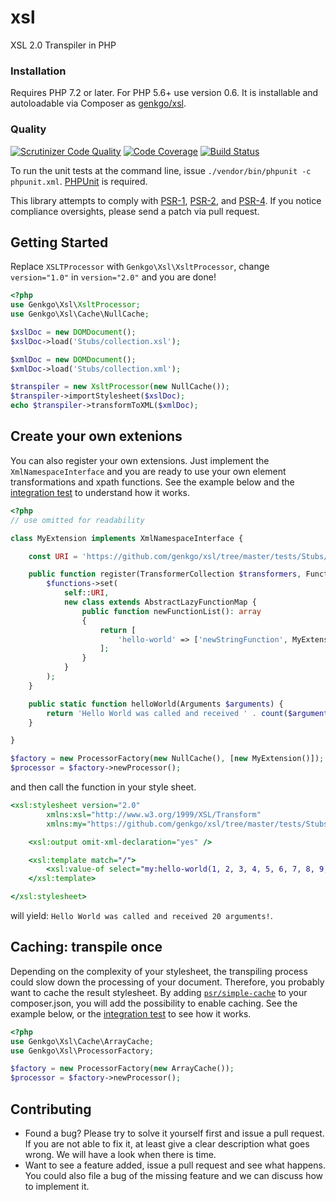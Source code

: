 # xsl
XSL 2.0 Transpiler in PHP

### Installation

Requires PHP 7.2 or later. For PHP 5.6+ use version 0.6. It is installable and autoloadable via Composer as [genkgo/xsl](https://packagist.org/packages/genkgo/xsl).

### Quality

[![Scrutinizer Code Quality](https://scrutinizer-ci.com/g/genkgo/xsl/badges/quality-score.png?b=master)](https://scrutinizer-ci.com/g/genkgo/xsl/)
[![Code Coverage](https://scrutinizer-ci.com/g/genkgo/xsl/badges/coverage.png?b=master)](https://scrutinizer-ci.com/g/genkgo/xsl/)
[![Build Status](https://travis-ci.org/genkgo/xsl.png?branch=master)](https://travis-ci.org/genkgo/xsl)

To run the unit tests at the command line, issue `./vendor/bin/phpunit -c phpunit.xml`. [PHPUnit](http://phpunit.de/manual/) is required.

This library attempts to comply with [PSR-1][], [PSR-2][], and [PSR-4][]. If
you notice compliance oversights, please send a patch via pull request.

[PSR-1]: https://github.com/php-fig/fig-standards/blob/master/accepted/PSR-1-basic-coding-standard.md
[PSR-2]: https://github.com/php-fig/fig-standards/blob/master/accepted/PSR-2-coding-style-guide.md
[PSR-4]: https://github.com/php-fig/fig-standards/blob/master/accepted/PSR-4-autoloader.md

## Getting Started

Replace `XSLTProcessor` with `Genkgo\Xsl\XsltProcessor`, change `version="1.0"` in `version="2.0"` and you are done!

```php
<?php
use Genkgo\Xsl\XsltProcessor;
use Genkgo\Xsl\Cache\NullCache;

$xslDoc = new DOMDocument();
$xslDoc->load('Stubs/collection.xsl');

$xmlDoc = new DOMDocument();
$xmlDoc->load('Stubs/collection.xml');

$transpiler = new XsltProcessor(new NullCache());
$transpiler->importStylesheet($xslDoc);
echo $transpiler->transformToXML($xmlDoc);
```

## Create your own extenions

You can also register your own extensions. Just implement the `XmlNamespaceInterface` and you
are ready to use your own element transformations and xpath functions. See the example below and the [integration
test](https://github.com/genkgo/xsl/blob/master/tests/Integration/ExtensionTest.php) to understand how it works.


```php
<?php
// use omitted for readability

class MyExtension implements XmlNamespaceInterface {

    const URI = 'https://github.com/genkgo/xsl/tree/master/tests/Stubs/Extension/MyExtension';

    public function register(TransformerCollection $transformers, FunctionCollection $functions) {
        $functions->set(
            self::URI, 
            new class extends AbstractLazyFunctionMap {
                public function newFunctionList(): array
                {
                    return [
                        'hello-world' => ['newStringFunction', MyExtension::class],
                    ];
                }
            }
        );
    }

    public static function helloWorld(Arguments $arguments) {
        return 'Hello World was called and received ' . count($arguments->unpack()) . ' arguments!';
    }

}

$factory = new ProcessorFactory(new NullCache(), [new MyExtension()]);
$processor = $factory->newProcessor();
```

and then call the function in your style sheet.

```xsl
<xsl:stylesheet version="2.0"
        xmlns:xsl="http://www.w3.org/1999/XSL/Transform"
        xmlns:my="https://github.com/genkgo/xsl/tree/master/tests/Stubs/Extension/MyExtension">

    <xsl:output omit-xml-declaration="yes" />

    <xsl:template match="/">
        <xsl:value-of select="my:hello-world(1, 2, 3, 4, 5, 6, 7, 8, 9, 0, 1, 2, 3, 4, 5, 6, 7, 8, 9, 10)" />
    </xsl:template>

</xsl:stylesheet>
```

will yield: `Hello World was called and received 20 arguments!`.

## Caching: transpile once

Depending on the complexity of your stylesheet, the transpiling process could slow down the processing of your
document. Therefore, you probably want to cache the result stylesheet. By adding
[`psr/simple-cache`](https://packagist.org/packages/psr/simple-cache) to your composer.json, you will add the possibility to enable caching.
See the example below, or the [integration test](https://github.com/genkgo/xsl/blob/master/tests/Integration/CacheTest.php)
to see how it works.


```php
<?php
use Genkgo\Xsl\Cache\ArrayCache;
use Genkgo\Xsl\ProcessorFactory;

$factory = new ProcessorFactory(new ArrayCache());
$processor = $factory->newProcessor();
```

## Contributing

- Found a bug? Please try to solve it yourself first and issue a pull request. If you are not able to fix it, at least
  give a clear description what goes wrong. We will have a look when there is time.
- Want to see a feature added, issue a pull request and see what happens. You could also file a bug of the missing
  feature and we can discuss how to implement it.
